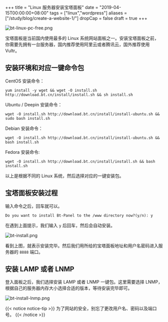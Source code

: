 +++
title = "Linux 服务器安装宝塔面板"
date = "2019-04-15T00:00:00+08:00"
tags = ["linux","wordpress"]
aliases = ["/study/blog/create-a-website-1/"]
dropCap = false
draft = true
+++

![bt-linux-pc-free.png](/images/bt-linux-pc-free.png "宝塔面板")

宝塔面板是当前国内使用最多的 Linux 系统网站面板之一。安装宝塔面板之前，你需要先拥有一台服务器，国内推荐使用阿里云或者腾讯云，国外推荐使用 Vultr。

## 安装环境和对应一键命令包

CentOS 安装命令：

```
yum install -y wget && wget -O install.sh http://download.bt.cn/install/install.sh && sh install.sh
```

Ubuntu / Deepin 安装命令：

```
wget -O install.sh http://download.bt.cn/install/install-ubuntu.sh && sudo bash install.sh
```

Debian 安装命令：

```
wget -O install.sh http://download.bt.cn/install/install-ubuntu.sh && bash install.sh
```

Fedora 安装命令:

```
wget -O install.sh http://download.bt.cn/install/install.sh && bash install.sh
```

以上是根据不同的 Linux 系统，然后选择对应的一键安装包。

## 宝塔面板安装过程

输入命令之后，回车就可以。

```
Do you want to install Bt-Panel to the /www directory now?(y/n): y
```

在遇到上面提示，我们输入 `y` 后回车，然后会自动安装。

![bt-install.png](/images/bt-install.png)

看到上图，就表示安装完毕。然后我们用所给的宝塔面板地址和用户名密码进入服务器的 `8888` 端口。

## 安装 LAMP 或者 LNMP

登入面板之后，我们选择安装 LAMP 或者 LNMP 一键包。这里需要选择 LNMP，根据自己的服务器内存大小选择合适的版本，等待安装完毕即可。

![bt-install-lnmp.png](/images/bt-install-lnmp.png)

{{< notice notice-tip >}}
为了网站的安全，别忘了更改用户名、密码以及端口号。
{{< /notice >}}
